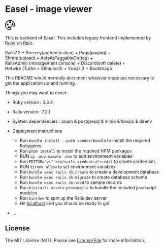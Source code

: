 # Easel - image viewer

![alt text](https://github.com/asip/easel-back/blob/main/public/palette.svg)

This is backend of Easel.
This includes legacy frontend implemented by Ruby on Rails.

Rails7.2 + Sorcery(authentication) + Pagy(paging) +  
Shrine(upload) + ActsAsTaggableOn(tag) +  
RailsAdmin (management console) + Discard(soft delete) +  
Hotwire (Turbo + Stimulus3) + Vue.js 3 + Bootstrap5

This README would normally document whatever steps are necessary to get the
application up and running.

Things you may want to cover:

* Ruby version : 3.3.4
* Rails version : 7.2.1
* System dependencies : pnpm & postgresql & minio & libvips & direnv
* Deployment instructions
  * Run `bundle install --path vendor/bundle` to install the required Rubygems
  * Run `pnpm install` to install the required NPM packages
  * RUN `cp .env.sample .env` to edit environment variables
  * Run `EDITOR="vi" bin/rails credentials:edit` to create credentials
  * RUN `direnv allow` to set environment variables
  * Run `bundle exec rails db:create` to create a development database
  * Run `bundle exec rails db:migrate` to create database schema
  * Run `bundle exec rails db:seed` to sample records
  * Run `bin/rails assets:precompile` to bundle the included javascript modules
  * Run `bin/dev` to spin up the Rails dev server
  * Hit [localhost](http://localhost/) and you should be ready to go!

* ...

## License

The MIT License (MIT). Please see [License File](https://github.com/asip/easel/blob/main/LICENSE-MIT.txt) for more information.
